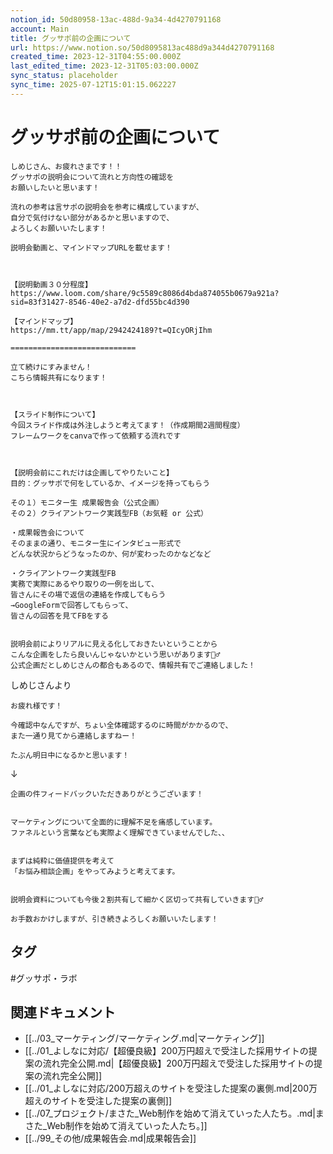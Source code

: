 ```yaml
---
notion_id: 50d80958-13ac-488d-9a34-4d4270791168
account: Main
title: グッサポ前の企画について
url: https://www.notion.so/50d8095813ac488d9a344d4270791168
created_time: 2023-12-31T04:55:00.000Z
last_edited_time: 2023-12-31T05:03:00.000Z
sync_status: placeholder
sync_time: 2025-07-12T15:01:15.062227
---
```

# グッサポ前の企画について

```plain text
しめじさん、お疲れさまです！！
グッサポの説明会について流れと方向性の確認を
お願いしたいと思います！

流れの参考は言サポの説明会を参考に構成していますが、
自分で気付けない部分があるかと思いますので、
よろしくお願いいたします！

説明会動画と、マインドマップURLを載せます！



【説明動画３０分程度】
https://www.loom.com/share/9c5589c8086d4bda874055b0679a921a?sid=83f31427-8546-40e2-a7d2-dfd55bc4d390

【マインドマップ】
https://mm.tt/app/map/2942424189?t=QIcyORjIhm

============================

立て続けにすみません！
こちら情報共有になります！



【スライド制作について】
今回スライド作成は外注しようと考えてます！（作成期間2週間程度）
フレームワークをcanvaで作って依頼する流れです



【説明会前にこれだけは企画してやりたいこと】
目的：グッサポで何をしているか、イメージを持ってもらう

その１）モニター生 成果報告会（公式企画）
その２）クライアントワーク実践型FB（お気軽 or 公式）

・成果報告会について
そのままの通り、モニター生にインタビュー形式で
どんな状況からどうなったのか、何が変わったのかなどなど

・クライアントワーク実践型FB
実務で実際にあるやり取りの一例を出して、
皆さんにその場で返信の連絡を作成してもらう
→GoogleFormで回答してもらって、
皆さんの回答を見てFBをする


説明会前によりリアルに見える化しておきたいということから
こんな企画をしたら良いんじゃないかという思いがあります🙇‍♂️
公式企画だとしめじさんの都合もあるので、情報共有でご連絡しました！
```
しめじさんより
```plain text
お疲れ様です！

今確認中なんですが、ちょい全体確認するのに時間がかかるので、
また一通り見てから連絡しますねー！

たぶん明日中になるかと思います！
```
↓
```plain text
企画の件フィードバックいただきありがとうございます！


マーケティングについて全面的に理解不足を痛感しています。
ファネルという言葉なども実際よく理解できていませんでした、、


まずは純粋に価値提供を考えて
「お悩み相談企画」をやってみようと考えてます。


説明会資料についても今後２割共有して細かく区切って共有していきます🙇‍♂️ 

お手数おかけしますが、引き続きよろしくお願いいたします！
```

## タグ

#グッサポ・ラボ 

## 関連ドキュメント

- [[../03_マーケティング/マーケティング.md|マーケティング]]
- [[../01_よしなに対応/【超優良級】200万円超えで受注した採用サイトの提案の流れ完全公開.md|【超優良級】200万円超えで受注した採用サイトの提案の流れ完全公開]]
- [[../01_よしなに対応/200万超えのサイトを受注した提案の裏側.md|200万超えのサイトを受注した提案の裏側]]
- [[../07_プロジェクト/まさた_Web制作を始めて消えていった人たち。.md|まさた_Web制作を始めて消えていった人たち。]]
- [[../99_その他/成果報告会.md|成果報告会]]
